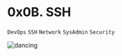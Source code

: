 # 0x0B. SSH
``DevOps`` ``SSH`` ``Network`` ``SysAdmin`` ``Security``

![dancing](https://s3.amazonaws.com/intranet-projects-files/holbertonschool-sysadmin_devops/244/zPVRKhPsUP5lK.gif)
